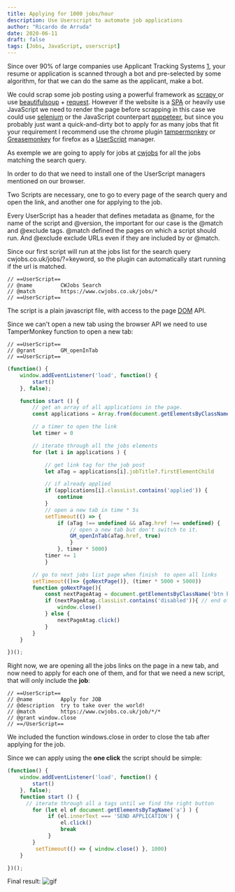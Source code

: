 ```yaml
---
title: Applying for 1000 jobs/hour
description: Use Userscript to automate job applications
author: "Ricardo de Arruda"
date: 2020-06-11
draft: false 
tags: [Jobs, JavaScript, userscript]
---
```


Since over 90% of large companies use Applicant Tracking Systems [1],
your resume or application is scanned through a bot and pre-selected by some algorithm, for that we can do the same as the applicant, make a bot.

We could scrap some job posting using a powerful framework as [ scrapy ]( https://scrapy.org/ ) or use [beautifulsoup](https://www.crummy.com/software/BeautifulSoup/bs4/doc/) +  [request](https://requests.readthedocs.io/en/master/).
However if the website is a [SPA](https://en.wikipedia.org/wiki/Single-page_application) or heavily use JavaScript we need to render the page before scrapping in this case we could use [selenium](https://selenium-python.readthedocs.io/) or the JavaScript counterpart [puppeteer](https://pptr.dev/), but since you probably just want a quick-and-dirty bot to apply for as many jobs that fit your requirement I recommend use the chrome plugin [tampermonkey](https://tampermonkey.net/) or [Greasemonkey](https://addons.mozilla.org/en-US/firefox/addon/greasemonkey/) for firefox as a [UserScript](https://en.wikipedia.org/wiki/Userscript) manager.

As exemple we are going to apply for jobs at [cwjobs](https://www.cwjobs.co.uk) for all the jobs matching the search query.

In order to do that we need to install one of the UserScript managers mentioned on our browser.

Two Scripts are necessary, one to go to every page of the search query and open the link, and another one for applying to the job.

Every UserScript has a header that defines metadata as @name, for the name of the script and @version, the important for our case is the @match and @exclude tags.
@match defined the pages on which a script should run. And @exclude exclude URLs even if they are included by or @match.

Since our first script will run at the jobs list for the search query cwjobs.co.uk/jobs/?=keyword, so the plugin can automatically start running if the url is matched.

```userscript
// ==UserScript==
// @name         CWJobs Search 
// @match        https://www.cwjobs.co.uk/jobs/*
// ==UserScript==
```

The script is a plain javascript file, with access to the page [DOM](https://developer.mozilla.org/en-US/docs/Web/API/Document_Object_Model) API.

Since we can't open a new tab using the browser API we need to use TamperMonkey function to open a new tab:
```userscript
// ==UserScript==
// @grant        GM_openInTab
// ==UserScript==

```

```javascript
(function() {
    window.addEventListener('load', function() {
        start()
    }, false);

    function start () {
        // get an array of all applications in the page.
        const applications = Array.from(document.getElementsByClassName("job"))

        // a timer to open the link
        let timer = 0

        // iterate through all the jobs elements 
        for (let i in applications ) {

            // get link tag for the job post
            let aTag = applications[i].jobTitle?.firstElementChild

            // if already applied
            if (applications[i].classList.contains('applied')) { 
                continue
            }
            // open a new tab in time * 5s
            setTimeout(() => {
                if (aTag !== undefined && aTag.href !== undefined) {
                    // open a new tab but don't switch to it.
                    GM_openInTab(aTag.href, true)
                    }
                }, timer * 5000)
            timer += 1
            }

        // go to next jobs list page when finish  to open all links
        setTimeout(()=> {goNextPage()}, (timer * 5000 + 5000))
        function goNextPage(){
            const nextPageAtag = document.getElementsByClassName('btn btn-default next')[0]
            if (nextPageAtag.classList.contains('disabled')){ // end of list of jobs
                window.close()
            } else {
                nextPageAtag.click()
            }
        }
    }

})();
```

Right now, we are opening all the jobs links on the page in a new tab, and now need to apply for each one of them, and for that we need a new script, that will only include the **job**:
```userscript
// ==UserScript==
// @name         Apply for JOB
// @description  try to take over the world!
// @match        https://www.cwjobs.co.uk/job/*/*
// @grant window.close
// ==/UserScript==
```
We included the function windows.close in order to close the tab after applying for the job.

Since we can apply using the **one click** the script should be simple:
```javascript
(function() {
    window.addEventListener('load', function() {
        start()
    }, false);
    function start () {
      // iterate through all a tags until we find the right button
        for (let el of document.getElementsByTagName('a') ) {
             if (el.innerText === 'SEND APPLICATION') {
                 el.click()
                 break
             }
        }
         setTimeout(() => { window.close() }, 1000)
    }

})();
```

Final result:
![gif](https://media.giphy.com/media/KBOvyqVMQMBKkOtw7n/giphy.gif)


[1]: https://www.wsj.com/articles/SB10001424052970204624204577178941034941330


